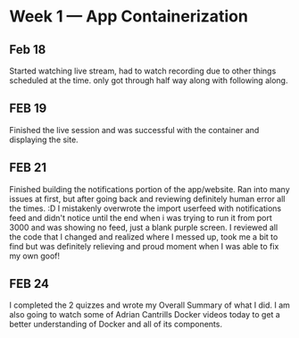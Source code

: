# Week 1 — App Containerization
## **Feb 18**
Started watching live stream, had to watch recording due to other things scheduled at the time. only got through half way along with following along.
## **FEB 19**
Finished the live session and was successful with the container and displaying the site.
## **FEB 21**
Finished building the notifications portion of the app/website. Ran into many issues at first, but after going back and reviewing definitely human error all the times. :D I mistakenly overwrote the import userfeed with notifications feed and didn't notice until the end when i was trying to run it from port 3000 and was showing no feed, just a blank purple screen. I reviewed all the code that I changed and realized where I messed up, took me a bit to find but was definitely relieving and proud moment when I was able to fix my own goof!
## **FEB 24**
I completed the 2 quizzes and wrote my Overall Summary of what I did. I am also going to watch some of Adrian Cantrills Docker videos today to get a better understanding of Docker and all of its components.
